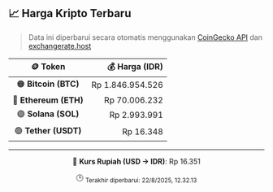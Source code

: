 

<!-- HARGA_KRIPTO -->
## 📈 Harga Kripto Terbaru

> Data ini diperbarui secara otomatis menggunakan [CoinGecko API](https://www.coingecko.com/) dan [exchangerate.host](https://exchangerate.host/)

<div align="center">

| 🪙 Token | 💰 Harga (IDR) |
|:------:|---------------:|
| 🟠 **Bitcoin (BTC)**   | Rp 1.846.954.526 |
| 🔵 **Ethereum (ETH)**  | Rp 70.006.232 |
| 🟣 **Solana (SOL)**    | Rp 2.993.991 |
| 🟢 **Tether (USDT)**   | Rp 16.348 |

---

💱 **Kurs Rupiah (USD → IDR)**: Rp 16.351

🕒 <sub>Terakhir diperbarui: 22/8/2025, 12.32.13</sub>

</div>
<!-- /HARGA_KRIPTO -->